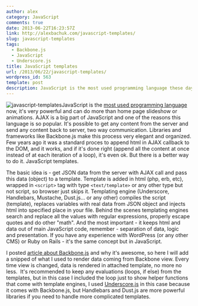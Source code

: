 ```yaml
---
author: alex
category: JavaScript
comments: true
date: 2013-06-22T16:23:57Z
link: http://alexbachuk.com/javascript-templates/
slug: javascript-templates
tags:
  - Backbone.js
  - JavaScript
  - Underscore.js
title: JavaScript templates
url: /2013/06/22/javascript-templates/
wordpress_id: 563
template: post
description: JavaScript is the most used programming language these days, it's very powerful and can do more than home page slideshow or animations. AJAX is a big part of JavaScript and one of the reasons this language is so popular. It's possible to get any content from the server and send any content back to server, two way communication.
---
```


![javascript-templates](http://alexbachuk.com/wp-content/uploads/2013/06/javascript-templates.png)JavaScript is the [most used programming language](https://github.com/languages) now, it's very powerful and can do more than home page slideshow or animations. AJAX is a big part of JavaScript and one of the reasons this language is so popular. It's possible to get any content from the server and send any content back to server, two way communication. Libraries and frameworks like Backbone.js make this process very elegant and organized. Few years ago it was a standard proces to append html in AJAX callback to the DOM, and it works, and if it's done right (append all the content at once instead of at each iteration of a loop), it's even ok. But there is a better way to do it. JavaScript templates.

The basic idea is - get JSON data from the server with AJAX call and pass this data (object) to a template. Template is added in html (php, erb, etc), wrapped in `<script>` tag with type `<text/template>` or any other type but not script, so browser just skips it. Templating engine (Underscore, Handlebars, Mustache, Dust.js... or any other) compiles the script (template), replaces variables with real data from JSON object and injects html into specified place in your file. Behind the scenes templating engines search and replace all the values with regular expressions, properly escape quotes and do other "math". And the most important - it keeps html and data out of main JavaScript code, remember - separation of data, logic and presentation. If you have any experience with WordPress (or any other CMS) or Ruby on Rails - it's the same concept but in JavaScript.

I posted [article about Backbone.js](http://alexbachuk.com/backbone-js-explained/) and why it's awesome, so here I will add a snipped of what I used to render data coming from Backbone view. Every time view is changed, data is rendered in attached template, no more no less.  It's recommended to keep any evaluations (loops, if else) from the templates, but in this case I included the loop just to show helper functions that come with template engines, I used [Underscore.js](http://underscorejs.org/#template) in this case because it comes with Backbone.js, but Handlebars and Dust.js are more powerful libraries if you need to handle more complicated templates.

